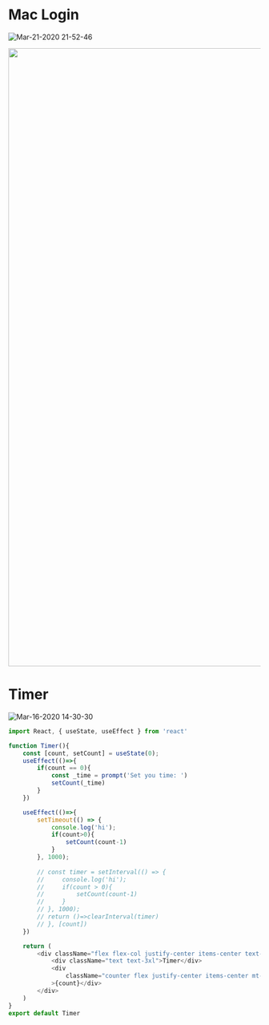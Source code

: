 # Mac Login

![Mar-21-2020 21-52-46](https://user-images.githubusercontent.com/26485327/77227884-5c9d6a80-6bbe-11ea-89e9-ca46e6668d1c.gif)


<img width="1234" src="https://user-images.githubusercontent.com/26485327/77227921-a8501400-6bbe-11ea-8034-b98a0d491984.png">

# Timer


![Mar-16-2020 14-30-30](https://user-images.githubusercontent.com/26485327/76728851-c1a62a00-6792-11ea-8238-40c1e17a79e8.gif)


```javascript
import React, { useState, useEffect } from 'react'

function Timer(){
    const [count, setCount] = useState(0);
    useEffect(()=>{
        if(count == 0){
            const _time = prompt('Set you time: ')
            setCount(_time)
        }
    })

    useEffect(()=>{
        setTimeout(() => {
            console.log('hi');
            if(count>0){
                setCount(count-1)
            }
        }, 1000);
        
        // const timer = setInterval(() => {
        //     console.log('hi');
        //     if(count > 0){
        //         setCount(count-1)
        //     }
        // }, 1000);
        // return ()=>clearInterval(timer)
        // }, [count])
    })

    return (
        <div className="flex flex-col justify-center items-center text-gray-100">
            <div className="text text-3xl">Timer</div>
            <div 
                className="counter flex justify-center items-center mt-5 border-2 rounded w-20 h-16"
            >{count}</div>
        </div>
    )
}
export default Timer
```














